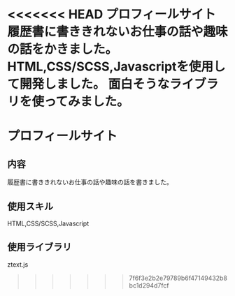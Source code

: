 <<<<<<< HEAD
プロフィールサイト
履歴書に書ききれないお仕事の話や趣味の話をかきました。
HTML,CSS/SCSS,Javascriptを使用して開発しました。
面白そうなライブラリを使ってみました。
=======
# プロフィールサイト
## 内容
履歴書に書ききれないお仕事の話や趣味の話を書きました。

## 使用スキル
HTML,CSS/SCSS,Javascript

## 使用ライブラリ
ztext.js
>>>>>>> 7f6f3e2b2e79789b6f47149432b8bc1d294d7fcf
